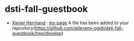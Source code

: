 # dsti-fall-guestbook

* [Xavier Hermand](https://github.com/RReivax) : [my page](pages/hermand.md)
A file has been added to your repository(https://github.com/adeyemi-ogidi/dsti-fall-guestbook/tree/develop)